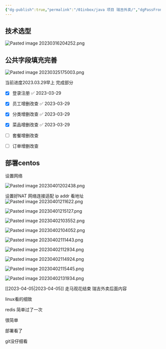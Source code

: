 ```yaml
---
{"dg-publish":true,"permalink":"/01inbox/java 项目 瑞吉外卖/","dgPassFrontmatter":true}
---
```


## 技术选型



![Pasted image 20230316204252.png](/img/user/asserts/Pasted%20image%2020230316204252.png)


## 公共字段填充完善


![Pasted image 20230325175003.png](/img/user/asserts/Pasted%20image%2020230325175003.png)


当前进度2023.03.29早上
完成部分
- [x] 登录注册 ✅ 2023-03-29
- [x] 员工增删改查 ✅ 2023-03-29
- [x] 分类增删改查 ✅ 2023-03-29
- [x] 菜品增删改查 ✅ 2023-03-29
- [ ] 套餐增删改查
- [ ] 订单增删改查


## 部署centos
设置网络

![Pasted image 20230401202438.png](/img/user/asserts/Pasted%20image%2020230401202438.png)

设置好NAT 网络连接适配
ip addr 
看地址
![Pasted image 20230401211622.png](/img/user/asserts/Pasted%20image%2020230401211622.png)



![Pasted image 20230401215127.png](/img/user/asserts/Pasted%20image%2020230401215127.png)


![Pasted image 20230402103552.png](/img/user/asserts/Pasted%20image%2020230402103552.png)


![Pasted image 20230402104052.png](/img/user/asserts/Pasted%20image%2020230402104052.png)


![Pasted image 20230402111443.png](/img/user/asserts/Pasted%20image%2020230402111443.png)


![Pasted image 20230402112934.png](/img/user/asserts/Pasted%20image%2020230402112934.png)



![Pasted image 20230402114924.png](/img/user/asserts/Pasted%20image%2020230402114924.png)



![Pasted image 20230402115445.png](/img/user/asserts/Pasted%20image%2020230402115445.png)



![Pasted image 20230402131934.png](/img/user/asserts/Pasted%20image%2020230402131934.png)


[[2023-04-05\|2023-04-05]]
走马观花结束 瑞吉外卖后面内容

linux看的细致

redis 简单过了一次

很简单


部署看了

git没仔细看


